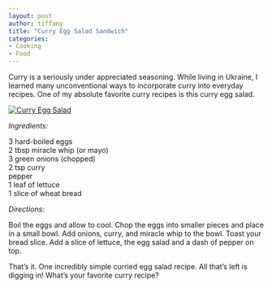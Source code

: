 ```yaml
---
layout: post
author: tiffany
title: "Curry Egg Salad Sandwich"
categories: 
- Cooking
- Food
---
```


Curry is a seriously under appreciated seasoning. While living in Ukraine, I learned many unconventional ways to incorporate curry into everyday recipes. One of my absolute favorite curry recipes is this curry egg salad.

[![](jekyll_uploads/2012/05/DSC_0041-001-575x381.jpg "Curry Egg Salad")](http://www.sweetpeonies.com/2012/05/curry-egg-salad-sandwich/dsc_0041-001/)

_Ingredients:_

3 hard-boiled eggs  
2 tbsp miracle whip (or mayo)  
3 green onions (chopped)  
2 tsp curry  
pepper  
1 leaf of lettuce  
1 slice of wheat bread

_Directions:_

Boil the eggs and allow to cool. Chop the eggs into smaller pieces and place in a small bowl. Add onions, curry, and miracle whip to the bowl. Toast your bread slice. Add a slice of lettuce, the egg salad and a dash of pepper on top.

That’s it. One incredibly simple curried egg salad recipe. All that’s left is digging in! What’s your favorite curry recipe?
